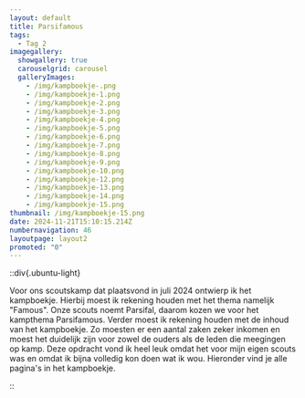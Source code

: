 ```yaml
---
layout: default
title: Parsifamous
tags:
  - Tag 2
imagegallery:
  showgallery: true
  carouselgrid: carousel
  galleryImages:
    - /img/kampboekje-.png
    - /img/kampboekje-1.png
    - /img/kampboekje-2.png
    - /img/kampboekje-3.png
    - /img/kampboekje-4.png
    - /img/kampboekje-5.png
    - /img/kampboekje-6.png
    - /img/kampboekje-7.png
    - /img/kampboekje-8.png
    - /img/kampboekje-9.png
    - /img/kampboekje-10.png
    - /img/kampboekje-12.png
    - /img/kampboekje-13.png
    - /img/kampboekje-14.png
    - /img/kampboekje-15.png
thumbnail: /img/kampboekje-15.png
date: 2024-11-21T15:10:15.214Z
numbernavigation: 46
layoutpage: layout2
promoted: "0"
---
```

<!--StartFragment-->

::div{.ubuntu-light}

Voor ons scoutskamp dat plaatsvond in juli 2024 ontwierp ik het kampboekje. Hierbij moest ik rekening houden met het thema namelijk "Famous". Onze scouts noemt Parsifal, daarom kozen we voor het kampthema Parsifamous. Verder moest ik rekening houden met de inhoud van het kampboekje. Zo moesten er een aantal zaken zeker inkomen en moest het duidelijk zijn voor zowel de ouders als de leden die meegingen op kamp. Deze opdracht vond ik heel leuk omdat het voor mijn eigen scouts was en omdat ik bijna volledig kon doen wat ik wou. Hieronder vind je alle pagina's in het kampboekje.

::

<!--EndFragment-->